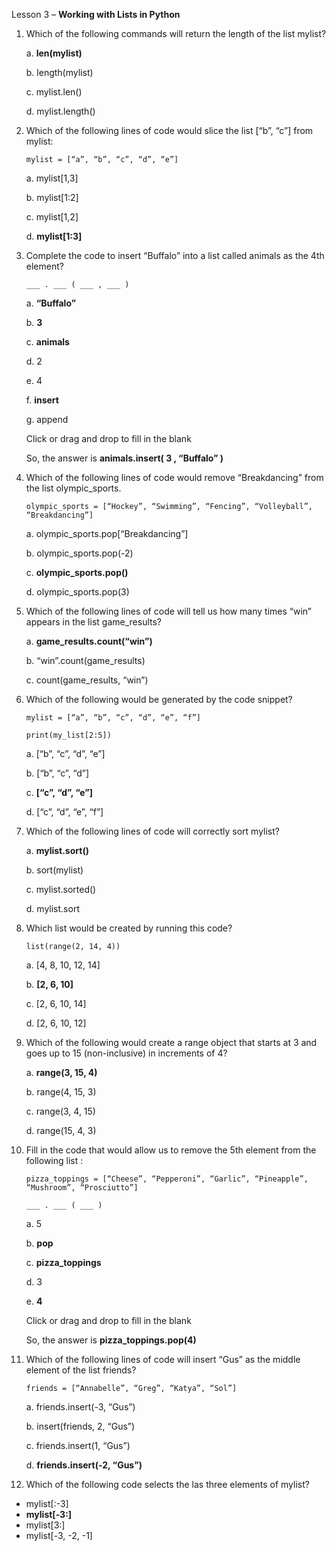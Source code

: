 Lesson 3 – **Working with Lists in Python**
1.	Which of the following commands will return the length of the list mylist?

    a.  **len(mylist)**
  
    b.  length(mylist)
  
    c.  mylist.len()
  
    d.  mylist.length()
  
2.	Which of the following lines of code would slice the list [“b”, “c”] from mylist:

        mylist = [“a”, “b”, “c”, “d”, “e”]
    
    a.  mylist[1,3]
    
    b.  mylist[1:2]
    
    c.  mylist[1,2]
    
    d.  **mylist[1:3]**
    
3.	Complete the code to insert “Buffalo” into a list called animals as the 4th element?

        ___ . ___ ( ___ , ___ )

    a.  **“Buffalo”**
    
    b.  **3**
    
    c.  **animals**
    
    d.  2
    
    e.  4
    
    f.  **insert**
    
    g.  append
    
    Click or drag and drop to fill in the blank
    
    So, the answer is **animals.insert( 3 , “Buffalo” )**
    
4.	Which of the following lines of code would remove “Breakdancing” from the list olympic_sports.

        olympic_sports = [“Hockey”, “Swimming”, “Fencing”, “Volleyball”, “Breakdancing”]

    a.  olympic_sports.pop[“Breakdancing”]
    
    b.  olympic_sports.pop(-2)
    
    c.  **olympic_sports.pop()**
    
    d.  olympic_sports.pop(3)
    
5.	Which of the following lines of code will tell us how many times “win” appears in the list game_results?

    a.  **game_results.count(“win”)**
    
    b.  “win”.count(game_results)
    
    c.  count(game_results, “win”)

6.	Which of the following would be generated by the code snippet?

        mylist = [“a”, “b”, “c”, “d”, “e”, “f”]
    
        print(my_list[2:5])
        
    a.  [“b”, “c”, “d”, “e”]
    
    b.  [“b”, “c”, “d”]
    
    c.  **[“c”, “d”, “e”]**
    
    d.  [“c”, “d”, “e”, “f”]

7.	Which of the following lines of code will correctly sort mylist?

    a.  **mylist.sort()**
    
    b.  sort(mylist)
    
    c.  mylist.sorted()
    
    d.  mylist.sort

8.	Which list would be created by running this code?

        list(range(2, 14, 4))
        
    a.  [4, 8, 10, 12, 14]
    
    b.  **[2, 6, 10]**
    
    c.  [2, 6, 10, 14]
    
    d.  [2, 6, 10, 12]

9.	Which of the following would create a range object that starts at 3 and goes up to 15 (non-inclusive) in increments of 4?

    a.  **range(3, 15, 4)**
    
    b.  range(4, 15, 3)
    
    c.  range(3, 4, 15)
    
    d.  range(15, 4, 3)

10.	Fill in the code that would allow us to remove the 5th element from the following list :
        
        pizza_toppings = [“Cheese”, “Pepperoni”, “Garlic”, “Pineapple”, “Mushroom”, “Prosciutto”]

        ___ . ___ ( ___ )

    a.  5
    
    b.  **pop**
    
    c.  **pizza_toppings**
    
    d.  3
    
    e.  **4**
    
    Click or drag and drop to fill in the blank

    So, the answer is **pizza_toppings.pop(4)**

11.	Which of the following lines of code will insert “Gus” as the middle element of the list friends?

        friends = [“Annabelle”, “Greg”, “Katya”, “Sol”]
        
    a.  friends.insert(-3, “Gus”)
    
    b.  insert(friends, 2, “Gus”)
    
    c.  friends.insert(1, “Gus”)
    
    d.  **friends.insert(-2, “Gus”)**

12.	Which of the following code selects the las three elements of mylist?
-	mylist[:-3]
-	**mylist[-3:]**
-	mylist[3:]
-	mylist[-3, -2, -1]
